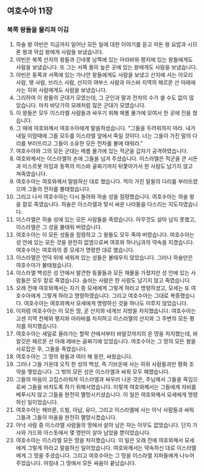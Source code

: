 ## 여호수아 11장

### 북쪽 왕들을 물리쳐 이김
1. 하솔 왕 야빈은 지금까지 일어난 모든 일에 대한 이야기를 듣고 마돈 왕 요밥과 시므론 왕과 악삽 왕에게 사람을 보냈습니다.
2. 야빈은 북쪽 산지의 왕들과 긴네롯 남쪽에 있는 아라바와 평지에 있는 왕들에게도 사람을 보냈습니다. 또 그는 서쪽 돌의 높은 곳에 있는 왕에게도 사람을 보냈습니다.
3. 야빈은 동쪽과 서쪽에 있는 가나안 왕들에게도 사람을 보냈고 산지에 사는 아모리 사람, 헷 사람, 브리스 사람, 산지의 여부스 사람과 미스바 지역의 헤르몬 산 아래에 사는 히위 사람에게도 사람을 보냈습니다.
4. 그리하여 이 왕들의 군대가 모였는데, 그 군인과 말과 전차의 수가 셀 수도 없이 많았습니다. 마치 바닷가의 모래처럼 많은 군대가 모였습니다.
5. 이 왕들은 모두 이스라엘 사람들과 싸우기 위해 메롬 물가에 모여서 한 곳에 진을 쳤습니다.
6. 그 때에 여호와께서 여호수아에게 말씀하셨습니다. "그들을 두려워하지 마라. 내가 내일 이맘때에 그들 모두를 이스라엘 앞에서 죽일 것이다. 너는 그들이 가진 말의 다리를 부러뜨리고 그들이 소유한 모든 전차를 불에 태워라."
7. 여호수아와 그의 모든 군대는 메롬 물가에 있는 적군을 갑자기 공격하였습니다.
8. 여호와께서는 이스라엘의 손에 그들을 넘겨 주셨습니다. 이스라엘은 적군을 큰 시돈과 미스르봇 마임과 동쪽의 미스바 골짜기까지 뒤쫓아가서 한 사람도 남기지 않고 쳐죽였습니다.
9. 여호수아는 여호와께서 말씀하신 대로 했습니다. 적이 가진 말들의 다리를 부러뜨렸으며 그들의 전차를 불태웠습니다.
10. 그리고 나서 여호수아는 다시 돌아와 하솔 성을 점령했습니다. 여호수아는 하솔 왕을 칼로 죽였습니다. 하솔은 이스라엘과 맞서 싸운 나라들을 다스리는 지도자였습니다.
11. 이스라엘은 하솔 성에 있는 모든 사람들을 죽였습니다. 아무것도 살아 남지 못했고, 이스라엘은 그 성을 불태워 버렸습니다.
12. 여호수아는 이 모든 성들을 점령하고 그 왕들도 모두 죽여 버렸습니다. 여호수아는 성 안에 있는 모든 것을 완전히 없앰으로써 여호와 하나님과의 약속을 지켰습니다. 여호수아는 여호와의 종 모세가 명령한 대로 했습니다.
13. 이스라엘은 언덕 위에 세워져 있는 성들은 불태우지 않았습니다. 그러나 하솔만은 여호수아가 불태웠습니다.
14. 이스라엘 백성은 성 안에서 발견한 동물들과 모든 재물을 가졌지만 성 안에 있는 사람들은 모두 칼로 죽였습니다. 숨쉬는 사람은 한 사람도 남기지 않고 죽였습니다.
15. 오래 전에 여호와께서는 자기 종 모세에게 그렇게 하라고 명령하셨고, 모세는 또 여호수아에게 그렇게 하라고 명령하였습니다. 그리고 여호수아는 그대로 복종했습니다. 여호수아는 여호와께서 모세에게 명령하신 것을 하나도 미루지 않았습니다.
16. 이처럼 여호수아는 이 모든 땅, 곧 산지와 네게브 지방을 차지했습니다. 여호수아는 고센 지역 전체와 평지와 아라바를 차지하고 이스라엘의 산지와 그 주변의 모든 평지를 차지했습니다.
17. 여호수아는 세일로 올라가는 할락 산에서부터 바알갓까지의 온 땅을 차지했는데, 바알갓은 헤르몬 산 아래 레바논 골짜기에 있었습니다. 여호수아는 그 땅의 모든 왕을 사로잡은 후, 그들을 죽였습니다.
18. 여호수아는 그 땅의 왕들과 여러 해 동안, 싸웠습니다.
19. 그러나 그들 가운데 오직 한 성의 백성, 즉 기브온에 사는 히위 사람들과만 평화 조약을 맺었습니다. 그 밖의 모든 성은 이스라엘과 싸워 모두 패했습니다.
20. 그들의 마음이 고집스러워져 이스라엘과 싸우러 나온 것은, 주님께서 그들을 죽임으로써 그들을 바치도록 하기 위해서였습니다. 이렇게 여호와께서는 그들에게 자비를 베푸시지 않고 그들을 완전히 멸망시키셨습니다. 이 일은 여호와께서 모세에게 명령하신 일이었습니다.
21. 여호수아는 헤브론, 드빌, 아납, 유다, 그리고 이스라엘에 사는 아낙 사람들과 싸워 그들과 그들의 마을을 완전히 멸망시켰습니다.
22. 아낙 사람 중 이스라엘 사람들의 땅에서 살아 남은 자는 아무도 없었습니다. 단지 가사와 가드와 아스돗에서 몇 명만이 살아 남았을 뿐이었습니다.
23. 여호수아는 이스라엘 모든 땅을 차지했습니다. 이 일은 오래 전에 여호와께서 모세에게 그렇게 하라고 말씀하신 일이었습니다. 여호와께서는 약속하신 대로 이스라엘에게 그 땅을 주셨습니다. 그리고 여호수아는 그 땅을 이스라엘 지파들에게 나누어 주었습니다. 마침내 그 땅에서 모든 싸움이 끝났습니다.